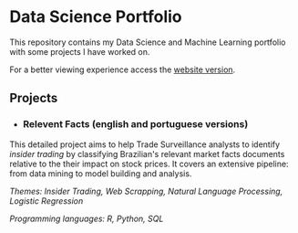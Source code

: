 # Data Science Portfolio

This repository contains my Data Science and Machine Learning portfolio with some projects I have worked on.

For a better viewing experience access the [website version](https://gabriel-msilva.github.io/data-science-portfolio/).

## Projects

- ### Relevent Facts (english and portuguese versions)

This detailed project aims to help Trade Surveillance analysts to identify *insider trading* by classifying Brazilian's relevant market facts documents relative to the their impact on stock prices. It covers an extensive pipeline: from data mining to model building and analysis.

  _Themes: Insider Trading, Web Scrapping, Natural Language Processing, Logistic Regression_

  _Programming languages: R, Python, SQL_
